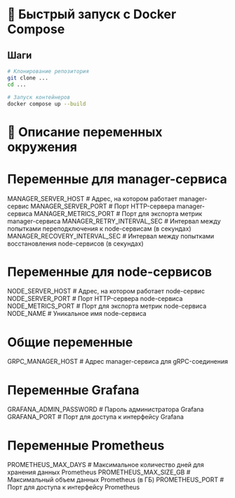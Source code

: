 # 🚀 Быстрый запуск с Docker Compose

## Шаги

```bash
# Клонирование репозитория
git clone ...
cd ...

# Запуск контейнеров
docker compose up --build
```

# 📄 Описание переменных окружения

# Переменные для manager-сервиса
MANAGER_SERVER_HOST           # Адрес, на котором работает manager-сервис
MANAGER_SERVER_PORT           # Порт HTTP-сервера manager-сервиса
MANAGER_METRICS_PORT          # Порт для экспорта метрик manager-сервиса
MANAGER_RETRY_INTERVAL_SEC    # Интервал между попытками переподключения к node-сервисам (в секундах)
MANAGER_RECOVERY_INTERVAL_SEC # Интервал между попытками восстановления node-сервисов (в секундах)

# Переменные для node-сервисов
NODE_SERVER_HOST              # Адрес, на котором работает node-сервис
NODE_SERVER_PORT              # Порт HTTP-сервера node-сервиса
NODE_METRICS_PORT             # Порт для экспорта метрик node-сервиса
NODE_NAME                     # Уникальное имя node-сервиса

# Общие переменные
GRPC_MANAGER_HOST             # Адрес manager-сервиса для gRPC-соединения

# Переменные Grafana
GRAFANA_ADMIN_PASSWORD        # Пароль администратора Grafana
GRAFANA_PORT                  # Порт для доступа к интерфейсу Grafana

# Переменные Prometheus
PROMETHEUS_MAX_DAYS           # Максимальное количество дней для хранения данных Prometheus
PROMETHEUS_MAX_SIZE_GB        # Максимальный объем данных Prometheus (в ГБ)
PROMETHEUS_PORT               # Порт для доступа к интерфейсу Prometheus
